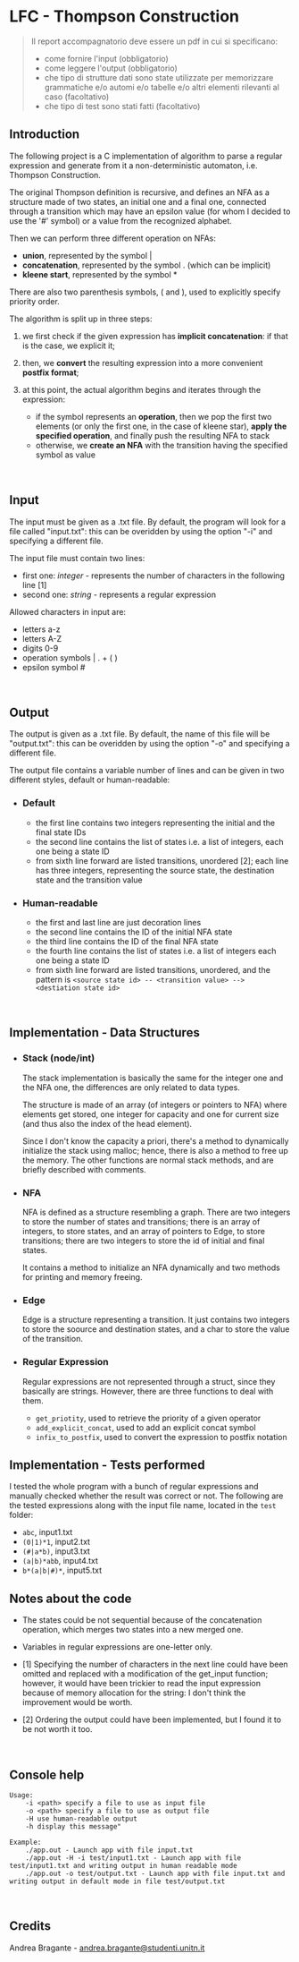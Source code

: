 # LFC - Thompson Construction

> Il report accompagnatorio deve essere un pdf in cui si specificano:
> - come fornire l'input (obbligatorio)
> - come leggere l'output (obbligatorio)
> - che tipo di strutture dati sono state utilizzate per memorizzare grammatiche e/o automi e/o tabelle e/o altri elementi rilevanti al caso (facoltativo)
> - che tipo di test sono stati fatti (facoltativo)


## Introduction
The following project is a C implementation of algorithm to parse a regular expression and generate from it a non-deterministic automaton, i.e. Thompson Construction.

The original Thompson definition is recursive, and defines an NFA as a structure made of two states, an initial one and a final one, connected through a transition which may have an epsilon value (for whom I decided to use the '#' symbol) or a value from the recognized alphabet.

Then we can perform three different operation on NFAs: 
- **union**, represented by the symbol |
- **concatenation**, represented by the symbol . (which can be implicit)
- **kleene start**, represented by the symbol *

There are also two parenthesis symbols, ( and ), used to explicitly specify priority order.

The algorithm is split up in three steps:

1. we first check if the given expression has **implicit concatenation**: if that is the case, we explicit it;

2. then, we **convert** the resulting expression into a more convenient **postfix format**;

3. at this point, the actual algorithm begins and iterates through the expression:
    - if the symbol represents an **operation**, then we pop the first two elements (or only the first one, in the case of kleene star), **apply the specified operation**, and finally push the resulting NFA to stack 
    - otherwise, we **create an NFA** with the transition having the specified symbol as value 

<br>

## Input
The input must be given as a .txt file. 
By default, the program will look for a file called "input.txt": this can be overidden by using the option "-i" and specifying a different file.

The input file must contain two lines: 
- first one: *integer* - represents the number of characters in the following line [1]
- second one: *string* - represents a regular expression

Allowed characters in input are:
- letters a-z
- letters A-Z
- digits  0-9
- operation symbols | . + ( ) 
- epsilon symbol #

<br>

## Output
The output is given as a .txt file. 
By default, the name of this file will be "output.txt": this can be overidden by using the option "-o" and specifying a different file.

The output file contains a variable number of lines and can be given in two different styles, default or human-readable:

- ### Default
    - the first line contains two integers representing the initial and the final state IDs
    - the second line contains the list of states i.e. a list of integers, each one being a state ID
    - from sixth line forward are listed transitions, unordered [2]; each line has three integers, representing the source state, the destination state and the transition value

- ### Human-readable
    - the first and last line are just decoration lines
    - the second line contains the ID of the initial NFA state
    - the third line contains the ID of the final NFA state
    - the fourth line contains the list of states i.e. a list of integers each one being a state ID
    - from sixth line forward are listed transitions, unordered, and the pattern is `<source state id> -- <transition value> --> <destiation state id>`

<br>

## Implementation - Data Structures
- ### Stack (node/int)
    The stack implementation is basically the same for the integer one and the NFA one, the differences are only related to data types.

    The structure is made of an array (of integers or pointers to NFA) where elements get stored, one integer for capacity and one for current size (and thus also the index of the head element).

    Since I don't know the capacity a priori, there's a method to dynamically initialize the stack using malloc; hence, there is also a method to free up the memory. 
    The other functions are normal stack methods, and are briefly described with comments. 

- ### NFA
    NFA is defined as a structure resembling a graph. 
    There are two integers to store the number of states and transitions; there is an array of integers, to store states, and an array of pointers to Edge, to store transitions; there are two integers to store the id of initial and final states.

    It contains a method to initialize an NFA dynamically and two methods for printing and memory freeing.

- ### Edge
    Edge is a structure representing a transition. It just contains two integers to store the soource and destination states, and a char to store the value of the transition.


- ### Regular Expression
    Regular expressions are not represented through a struct, since they basically are strings. However, there are three functions to deal with them.
    - `get_priotity`, used to retrieve the priority of a given operator
    - `add_explicit_concat`, used to add an explicit concat symbol
    - `infix_to_postfix`, used to convert the expression to postfix notation


## Implementation - Tests performed
I tested the whole program with a bunch of regular expressions and manually checked whether the result was correct or not.
The following are the tested expressions along with the input file name, located in the `test` folder:

- `abc`, input1.txt
- `(0|1)*1`, input2.txt
- `(#|a*b)`, input3.txt
- `(a|b)*abb`, input4.txt
- `b*(a|b|#)*`, input5.txt


## Notes about the code
- The states could be not sequential because of the concatenation operation, which merges two states into a new merged one.

- Variables in regular expressions are one-letter only.

- [1] Specifying the number of characters in the next line could have been omitted and replaced with a modification of the get_input function; however, it would have been trickier to read the input expression because of memory allocation for the string: I don't think the improvement would be worth.

- [2] Ordering the output could have been implemented, but I found it to be not worth it too.

<br>

## Console help
```
Usage: 
    -i <path> specify a file to use as input file
    -o <path> specify a file to use as output file
    -H use human-readable output
    -h display this message"

Example:
    ./app.out - Launch app with file input.txt 
    ./app.out -H -i test/input1.txt - Launch app with file test/input1.txt and writing output in human readable mode
    ./app.out -o test/output.txt - Launch app with file input.txt and writing output in default mode in file test/output.txt
```

<br>

## Credits
Andrea Bragante - andrea.bragante@studenti.unitn.it